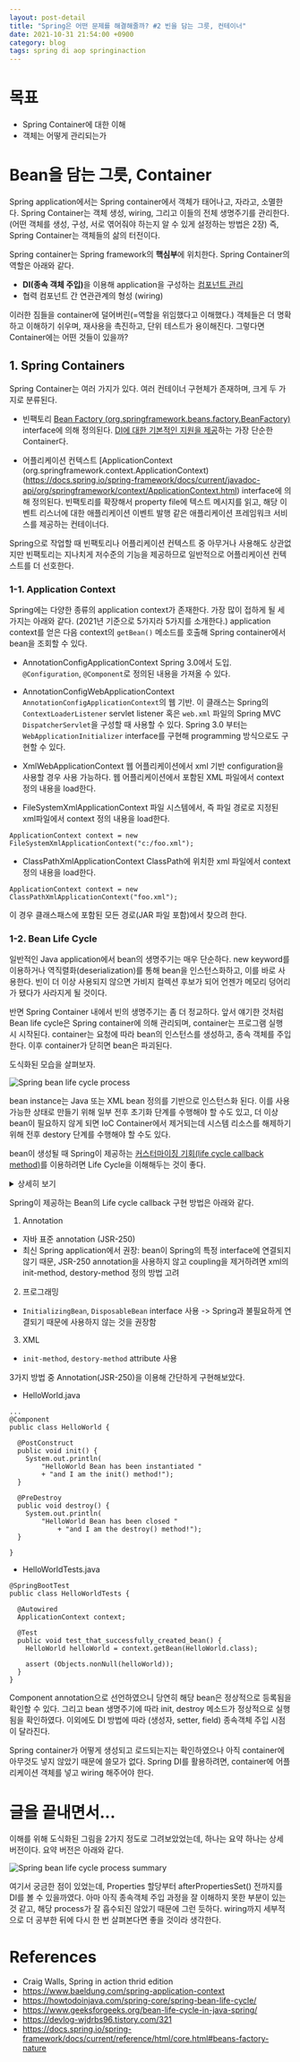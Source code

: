 ```yaml
---
layout: post-detail
title: "Spring은 어떤 문제를 해결해줄까? #2 빈을 담는 그릇, 컨테이너"
date: 2021-10-31 21:54:00 +0900
category: blog
tags: spring di aop springinaction
---
```



# 목표
* Spring Container에 대한 이해 
* 객체는 어떻게 관리되는가

# Bean을 담는 그릇, Container
Spring application에서는 Spring container에서 객체가 태어나고, 자라고, 소멸한다. Spring Container는 객체 생성, wiring, 그리고 이들의 전체 생명주기를 관리한다. (어떤 객체를 생성, 구성, 서로 엮어줘야 하는지 알 수 있게 설정하는 방법은 2장) 즉, Spring Container는 객체들의 삶의 터전이다.

Spring container는 Spring framework의 <b>핵심부</b>에 위치한다. Spring Container의 역할은 아래와 같다. 
* <b>DI(종속 객체 주입)</b>을 이용해 application을 구성하는 <u>컴포넌트 관리</u>
* 협력 컴포넌트 간 연관관계의 형성 (wiring)

이러한 짐들을 container에 덜어버린(=역할을 위임했다고 이해했다.) 객체들은 더 명확하고 이해하기 쉬우며, 재사용을 촉진하고, 단위 테스트가 용이해진다. 
그렇다면 Container에는 어떤 것들이 있을까? 

## 1. Spring Containers
Spring Container는 여러 가지가 있다. 여러 컨테이너 구현체가 존재하며, 크게 두 가지로 분류된다. 

 * 빈팩토리
[Bean Factory (org.springframework.beans.factory.BeanFactory)](https://docs.spring.io/spring-framework/docs/current/javadoc-api/org/springframework/beans/factory/BeanFactory.html) interface에 의해 정의된다. 
<u>DI에 대한 기본적인 지원을 제공</u>하는 가장 단순한 Container다. 

*  어플리케이션 컨텍스트
[ApplicationContext (org.springframework.context.ApplicationContext)(https://docs.spring.io/spring-framework/docs/current/javadoc-api/org/springframework/context/ApplicationContext.html) interface에 의해 정의된다.
빈팩토리를 확장해서 property file에 텍스트 메시지를 읽고, 해당 이벤트 리스너에 대한 애플리케이션 이벤트 발행 같은 애플리케이션 프레임워크 서비스를 제공하는 컨테이너다.

Spring으로 작업할 때 빈팩토리나 어플리케이션 컨텍스트 중 아무거나 사용해도 상관없지만 빈팩토리는 지나치게 저수준의 기능을 제공하므로 일반적으로 어플리케이션 컨텍스트를 더 선호한다. 


### 1-1. Application Context
Spring에는 다양한 종류의 application context가 존재한다. 가장 많이 접하게 될 세 가지는 아래와 같다. (2021년 기준으로 5가지라 5가지를 소개한다.)
application context를 얻은 다음 context의 `getBean()` 메소드를 호출해 Spring container에서 bean을 조회할 수 있다.

* AnnotationConfigApplicationContext
Spring 3.0에서 도입. `@Configuration`, `@Component`로 정의된 내용을 가져올 수 있다. 

* AnnotationConfigWebApplicationContext
`AnnotationConfigApplicationContext`의 웹 기반.  이 클래스는 Spring의 `ContextLoaderListener` servlet listener 혹은 `web.xml` 파일의 Spring MVC `DispatcherServlet`을 구성할 때 사용할 수 있다.
Spring 3.0 부터는 `WebApplicationInitializer` interface를 구현해 programming 방식으로도 구현할 수 있다. 

* XmlWebApplicationContext
웹 어플리케이션에서 xml 기반 configuration을 사용할 경우 사용 가능하다. 웹 어플리케이션에서 포함된 XML 파일에서 context 정의 내용을 load한다. 

* FileSystemXmlApplicationContext
파일 시스템에서, 즉 파일 경로로 지정된 xml파일에서 context 정의 내용을 load한다.

```
ApplicationContext context = new FileSystemXmlApplicationContext("c:/foo.xml");
```

* ClassPathXmlApplicationContext
ClassPath에 위치한 xml 파일에서 context 정의 내용을 load한다.

```
ApplicationContext context = new ClassPathXmlApplicationContext("foo.xml");
```

이 경우 클래스패스에 포함된 모든 경로(JAR 파일 포함)에서 찾으려 한다. 
 
 
 ### 1-2. Bean Life Cycle
일반적인 Java application에서 bean의 생명주기는 매우 단순하다. new keyword를 이용하거나 역직렬화(deserialization)를 통해 bean을 인스턴스화하고, 이를 바로 사용한다.
빈이 더 이상 사용되지 않으면 가비지 컬렉션 후보가 되어 언젠가 메모리 덩어리가 됐다가 사라지게 될 것이다. 

반면 Spring Container 내에서 빈의 생명주기는 좀 더 정교하다. 
앞서 얘기한 것처럼 Bean life cycle은 Spring container에 의해 관리되며, container는 프로그램 실행 시 시작된다. container는 요청에 따라 bean의 인스턴스를 생성하고, 종속 객체를 주입한다. 이후 container가 닫히면 bean은 파괴된다. 

도식화된 모습을 살펴보자. 

![Spring bean life cycle process](https://user-images.githubusercontent.com/62458327/139584602-3ef84eea-89ef-476f-ad3b-81456517bf79.png)


bean instance는 Java 또는 XML bean 정의를 기반으로 인스턴스화 된다. 이를 사용 가능한 상태로 만들기 위해 일부 전후 초기화 단계를 수행해야 할 수도 있고, 더 이상 bean이 필요하지 않게 되면 IoC Container에서 제거되는데 시스템 리소스를 해제하기 위해 전후 destory 단계를 수행해야 할 수도 있다.

bean이 생성될 때 Spring이 제공하는 <u>커스터마이징 기회(life cycle callback method)</u>를 이용하려면 Life Cycle을 이해해두는 것이 좋다. 

<details>
<summary>상세히 보기</summary>
<div>
<pre>
1. Spring이 bean을 인스턴스화 한다. 
2. Spring이 값, bean reference를 bean의 property에 주입한다. 
3. 빈이 `BeanNameAware`를 구현하면, Spring이 Bean의 ID를 `setBeanName()` 메소드에 넘긴다. 
4. 빈이 `BeanFactoryAware`를 구현하면, `setBeanFactory()` 메소드를 호출하여 빈팩토리 자체를 넘긴다.
5. 빈이 `ApplicationContextAware`를 구현하면, Spring이 `setApplicationContext()` 메소드를 호출하고, 둘러싼(enclosing) 어플리케이션 컨텍스트에 대한 참조를 넘긴다. 
6. 빈이 BeanPostProcessor 인터페이스를 구현하면, Spring은 postProcessBeforeInitialization() 메소드를 호출한다.
7. 빈이 InitializingBean 인터페이스를 구현하면, 스프링은 afterPropertiesSet() 메소드를 호출한다. custom init method가 존재한다면 해당 메소드가 호출된다.
8. 빈이 BeanPostProcessor를 구현하면, 스프링은 postProcessAfterInitialization() 메소드를 호출한다.
9. 이 상태가 되면 빈은 어플리케이션에서 사용할 준비가 된 것이며, 어플리케이션 컨텍스트가 소멸될 때까지 어플리케이션 컨텍스트에 남아 있다. 
10. 빈이 `DisposableBean` 인터페이스를 구현하면, Spring은 `destroy()` 메소드를 호출한다. custom destroy method가 존재한다면 해당 메소드가 호출된다. 
</pre>
</div>
</details>

Spring이 제공하는 Bean의 Life cycle callback 구현 방법은 아래와 같다. 
1. Annotation 
* 자바 표준 annotation (JSR-250)
* 최신 Spring application에서 권장: bean이 Spring의 특정 interface에 연결되지 않기 때문, JSR-250 annotation을 사용하지 않고 coupling을 제거하려면 xml의 init-method, destory-method 정의 방법 고려 

2. 프로그래밍 
* `InitializingBean`, `DisposableBean` interface 사용 -> Spring과 불필요하게 연결되기 때문에 사용하지 않는 것을 권장함

3. XML 
* `init-method`, `destory-method` attribute 사용

3가지 방법 중 Annotation(JSR-250)을 이용해 간단하게 구현해보았다. 

* HelloWorld.java

```
...
@Component
public class HelloWorld {

  @PostConstruct
  public void init() {
    System.out.println(
        "HelloWorld Bean has been instantiated "
        + "and I am the init() method!");
  }

  @PreDestroy
  public void destroy() {
    System.out.println(
        "HelloWorld Bean has been closed "
            + "and I am the destroy() method!");
  }
  
}
```

* HelloWorldTests.java

```
@SpringBootTest
public class HelloWorldTests {

  @Autowired
  ApplicationContext context;

  @Test
  public void test_that_successfully_created_bean() {
    HelloWorld helloWorld = context.getBean(HelloWorld.class);
    
    assert (Objects.nonNull(helloWorld));
  }
}
```


Component annotation으로 선언하였으니 당연히 해당 bean은 정상적으로 등록됨을 확인할 수 있다. 그리고 bean 생명주기에 따라 init, destroy 메소드가 정상적으로 실행됨을 확인하였다. 이외에도 DI 방법에 따라 (생성자, setter, field) 종속객체 주입 시점이 달라진다. 

Spring container가 어떻게 생성되고 로드되는지는 확인하였으나 아직 container에 아무것도 넣지 않았기 때문에 쓸모가 없다.
Spring DI를 활용하려면, container에 어플리케이션 객체를 넣고 wiring 해주어야 한다. 


# 글을 끝내면서...
이해를 위해 도식화된 그림을 2가지 정도로 그려보았었는데, 하나는 요약 하나는 상세 버전이다. 요약 버전은 아래와 같다. 

![Spring bean life cycle process summary](https://user-images.githubusercontent.com/62458327/139584621-c1acbdad-de30-4eae-bbb0-1d8fea1faeef.png)


여기서 궁금한 점이 있었는데, Properties 할당부터 afterPropertiesSet() 전까지를 DI를 볼 수 있을까였다. 아마 아직 종속객체 주입 과정을 잘 이해하지 못한 부분이 있는 것 같고, 해당 process가 잘 흡수되진 않았기 때문에 그런 듯하다. wiring까지 세부적으로 더 공부한 뒤에 다시 한 번 살펴본다면 좋을 것이라 생각한다. 


# References
* Craig Walls, Spring in action thrid edition
* https://www.baeldung.com/spring-application-context
* https://howtodoinjava.com/spring-core/spring-bean-life-cycle/
* https://www.geeksforgeeks.org/bean-life-cycle-in-java-spring/
* https://devlog-wjdrbs96.tistory.com/321
* https://docs.spring.io/spring-framework/docs/current/reference/html/core.html#beans-factory-nature
